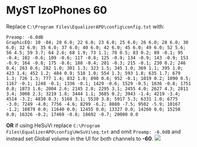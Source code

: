 # MyST IzoPhones 60
Replace `C:\Program Files\EqualizerAPO\config\config.txt` with:
```
Preamp: -6.0dB
GraphicEQ: 10 -84; 20 6.0; 22 6.0; 23 6.0; 25 6.0; 26 6.0; 28 6.0; 30 6.0; 32 6.0; 35 6.0; 37 6.0; 40 6.0; 42 6.0; 45 6.0; 49 6.0; 52 5.6; 56 4.5; 59 3.7; 64 2.6; 68 1.9; 73 1.1; 78 0.5; 83 0.2; 89 -0.1; 95 -0.4; 102 -0.6; 109 -0.6; 117 -0.8; 125 -0.9; 134 -0.9; 143 -0.9; 153 -0.9; 164 -0.8; 175 -0.6; 188 -0.4; 201 -0.3; 215 -0.1; 230 0.2; 246 0.4; 263 0.6; 282 1.0; 301 1.3; 323 1.5; 345 1.0; 369 1.1; 395 1.0; 423 1.4; 452 1.2; 484 0.9; 518 1.0; 554 1.3; 593 1.8; 635 1.7; 679 1.3; 726 1.3; 777 1.4; 832 1.0; 890 0.6; 952 -0.1; 1019 0.2; 1090 0.5; 1167 -0.1; 1248 -0.1; 1336 -0.1; 1429 -0.6; 1529 -0.5; 1636 -0.8; 1751 0.8; 1873 1.6; 2004 2.6; 2145 2.8; 2295 3.1; 2455 4.0; 2627 4.3; 2811 3.4; 3008 2.3; 3219 1.8; 3444 1.1; 3685 0.2; 3943 -1.4; 4219 -3.4; 4514 -3.2; 4830 0.3; 5168 3.1; 5530 3.8; 5917 5.3; 6331 1.0; 6775 -3.0; 7249 -4.0; 7756 -4.6; 8299 -6.2; 8880 -7.5; 9502 -5.9; 10167 -1.2; 10879 0.0; 11640 0.0; 12455 0.0; 13327 0.0; 14260 0.0; 15258 0.0; 16326 -0.2; 17469 -0.8; 18692 -0.7; 20000 0.0
```
**OR** if using HeSuVi replace `C:\Program Files\EqualizerAPO\config\HeSuVi\eq.txt` and omit `Preamp: -6.0dB` and instead set Global volume in the UI for both channels to **-60**.
![](https://raw.githubusercontent.com/jaakkopasanen/AutoEq/master/results/SBAF-Serious/innerfidelity/onear/MyST%20IzoPhones%2060/MyST%20IzoPhones%2060.png)